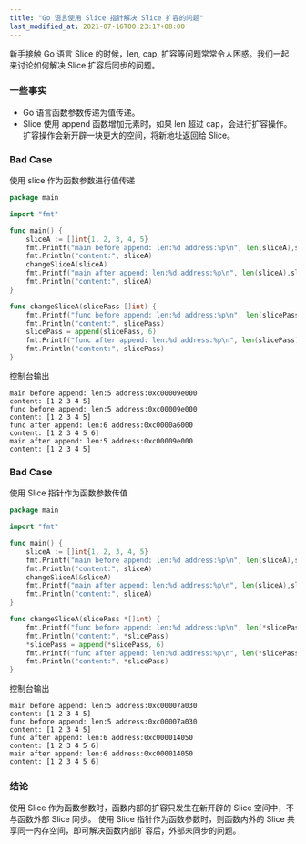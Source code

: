 ```yaml
---
title: "Go 语言使用 Slice 指针解决 Slice 扩容的问题"
last_modified_at: 2021-07-16T00:23:17+08:00
---
```


新手接触 Go 语言 Slice 的时候，len, cap, 扩容等问题常常令人困惑。我们一起来讨论如何解决 Slice 扩容后同步的问题。

### 一些事实
* Go 语言函数参数传递为值传递。
* Slice 使用 append 函数增加元素时，如果 len 超过 cap，会进行扩容操作。扩容操作会新开辟一块更大的空间，将新地址返回给 Slice。 

### Bad Case

使用 slice 作为函数参数进行值传递

```go
package main

import "fmt"

func main() {
	sliceA := []int{1, 2, 3, 4, 5}
	fmt.Printf("main before append: len:%d address:%p\n", len(sliceA),sliceA)
	fmt.Println("content:", sliceA)
	changeSliceA(sliceA)
	fmt.Printf("main after append: len:%d address:%p\n", len(sliceA),sliceA)
	fmt.Println("content:", sliceA)
}

func changeSliceA(slicePass []int) {
	fmt.Printf("func before append: len:%d address:%p\n", len(slicePass),slicePass)
	fmt.Println("content:", slicePass)
	slicePass = append(slicePass, 6)
	fmt.Printf("func after append: len:%d address:%p\n", len(slicePass),slicePass)
	fmt.Println("content:", slicePass)
}
```

控制台输出

```
main before append: len:5 address:0xc00009e000
content: [1 2 3 4 5]
func before append: len:5 address:0xc00009e000
content: [1 2 3 4 5]
func after append: len:6 address:0xc0000a6000
content: [1 2 3 4 5 6]
main after append: len:5 address:0xc00009e000
content: [1 2 3 4 5]
```

### Bad Case

使用 Slice 指针作为函数参数传值

```go
package main

import "fmt"

func main() {
	sliceA := []int{1, 2, 3, 4, 5}
	fmt.Printf("main before append: len:%d address:%p\n", len(sliceA),sliceA)
	fmt.Println("content:", sliceA)
	changeSliceA(&sliceA)
	fmt.Printf("main after append: len:%d address:%p\n", len(sliceA),sliceA)
	fmt.Println("content:", sliceA)
}

func changeSliceA(slicePass *[]int) {
	fmt.Printf("func before append: len:%d address:%p\n", len(*slicePass),*slicePass)
	fmt.Println("content:", *slicePass)
	*slicePass = append(*slicePass, 6)
	fmt.Printf("func after append: len:%d address:%p\n", len(*slicePass),*slicePass)
	fmt.Println("content:", *slicePass)
}
```

控制台输出

```
main before append: len:5 address:0xc00007a030
content: [1 2 3 4 5]
func before append: len:5 address:0xc00007a030
content: [1 2 3 4 5]
func after append: len:6 address:0xc000014050
content: [1 2 3 4 5 6]
main after append: len:6 address:0xc000014050
content: [1 2 3 4 5 6]
```

### 结论
使用 Slice 作为函数参数时，函数内部的扩容只发生在新开辟的 Slice 空间中，不与函数外部 Slice 同步。 使用 Slice 指针作为函数参数时，则函数内外的 Slice 共享同一内存空间，即可解决函数内部扩容后，外部未同步的问题。
